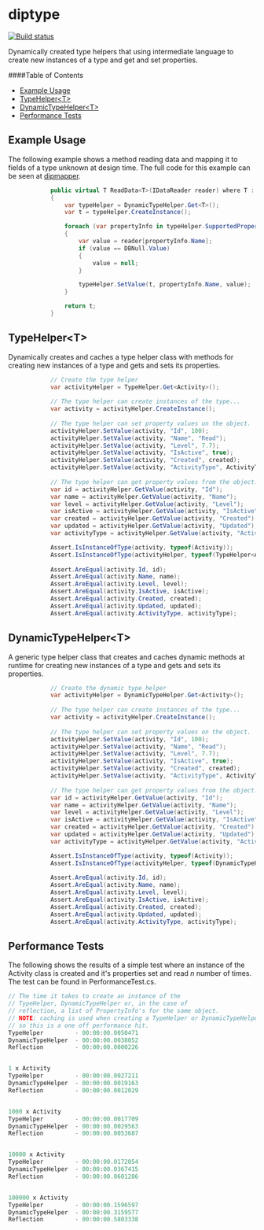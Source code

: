 # diptype

[![Build status](https://ci.appveyor.com/api/projects/status/ivlk4a45y2kutj67?svg=true)](https://ci.appveyor.com/project/grantcolley/diptype)

Dynamically created type helpers that using intermediate language to create new instances of a type and get and set properties.

####Table of Contents
* [Example Usage](#example-usage)
* [TypeHelper\<T>](#typehelper)
* [DynamicTypeHelper\<T>](#dynamictypehelper)
* [Performance Tests](#performance-tests)

## Example Usage
The following example shows a method reading data and mapping it to fields of a type unknown at design time. The full code for this example can be seen at [dipmapper](https://github.com/grantcolley/dipmapper).
```C#
            public virtual T ReadData<T>(IDataReader reader) where T : class, new()
            {
                var typeHelper = DynamicTypeHelper.Get<T>();
                var t = typeHelper.CreateInstance();

                foreach (var propertyInfo in typeHelper.SupportedProperties)
                {
                    var value = reader[propertyInfo.Name];
                    if (value == DBNull.Value)
                    {
                        value = null;
                    }

                    typeHelper.SetValue(t, propertyInfo.Name, value);                    
                }

                return t;
            }
```

## TypeHelper\<T>
Dynamically creates and caches a type helper class with methods for creating new instances of a type and gets and sets its properties.
```C#
            // Create the type helper
            var activityHelper = TypeHelper.Get<Activity>();
            
            // The type helper can create instances of the type...
            var activity = activityHelper.CreateInstance();           
            
            // The type helper can set property values on the object.
            activityHelper.SetValue(activity, "Id", 100);
            activityHelper.SetValue(activity, "Name", "Read");
            activityHelper.SetValue(activity, "Level", 7.7);
            activityHelper.SetValue(activity, "IsActive", true);
            activityHelper.SetValue(activity, "Created", created);
            activityHelper.SetValue(activity, "ActivityType", ActivityTypeEnum.Public);
            
            // The type helper can get property values from the object.
            var id = activityHelper.GetValue(activity, "Id");
            var name = activityHelper.GetValue(activity, "Name");
            var level = activityHelper.GetValue(activity, "Level");
            var isActive = activityHelper.GetValue(activity, "IsActive");
            var created = activityHelper.GetValue(activity, "Created");
            var updated = activityHelper.GetValue(activity, "Updated");
            var activityType = activityHelper.GetValue(activity, "ActivityType");

            Assert.IsInstanceOfType(activity, typeof(Activity));
            Assert.IsInstanceOfType(activityHelper, typeof(TypeHelper<Activity>));
            
            Assert.AreEqual(activity.Id, id);
            Assert.AreEqual(activity.Name, name);
            Assert.AreEqual(activity.Level, level);
            Assert.AreEqual(activity.IsActive, isActive);
            Assert.AreEqual(activity.Created, created);
            Assert.AreEqual(activity.Updated, updated);
            Assert.AreEqual(activity.ActivityType, activityType);
```

## DynamicTypeHelper\<T>
A generic type helper class that creates and caches dynamic methods at runtime for creating new instances of a type and gets and sets its properties.
```C#
            // Create the dynamic type helper
            var activityHelper = DynamicTypeHelper.Get<Activity>();
            
            // The type helper can create instances of the type...
            var activity = activityHelper.CreateInstance();           
            
            // The type helper can set property values on the object.
            activityHelper.SetValue(activity, "Id", 100);
            activityHelper.SetValue(activity, "Name", "Read");
            activityHelper.SetValue(activity, "Level", 7.7);
            activityHelper.SetValue(activity, "IsActive", true);
            activityHelper.SetValue(activity, "Created", created);
            activityHelper.SetValue(activity, "ActivityType", ActivityTypeEnum.Public);
            
            // The type helper can get property values from the object.
            var id = activityHelper.GetValue(activity, "Id");
            var name = activityHelper.GetValue(activity, "Name");
            var level = activityHelper.GetValue(activity, "Level");
            var isActive = activityHelper.GetValue(activity, "IsActive");
            var created = activityHelper.GetValue(activity, "Created");
            var updated = activityHelper.GetValue(activity, "Updated");
            var activityType = activityHelper.GetValue(activity, "ActivityType");

            Assert.IsInstanceOfType(activity, typeof(Activity));
            Assert.IsInstanceOfType(activityHelper, typeof(DynamicTypeHelper<Activity>));
            
            Assert.AreEqual(activity.Id, id);
            Assert.AreEqual(activity.Name, name);
            Assert.AreEqual(activity.Level, level);
            Assert.AreEqual(activity.IsActive, isActive);
            Assert.AreEqual(activity.Created, created);
            Assert.AreEqual(activity.Updated, updated);
            Assert.AreEqual(activity.ActivityType, activityType);
```

## Performance Tests
The following shows the results of a simple test where an instance of the Activity class is created and it's properties set and read *n* number of times. The test can be found in PerformanceTest.cs.

```C#
// The time it takes to create an instance of the
// TypeHelper, DynamicTypeHelper or, in the case of 
// reflection, a list of PropertyInfo's for the same object. 
// NOTE: caching is used when creating a TypeHelper or DynamicTypeHelper
// so this is a one off performance hit.
TypeHelper         - 00:00:00.0050471
DynamicTypeHelper  - 00:00:00.0038052
Reflection         - 00:00:00.0000226


1 x Activity
TypeHelper         - 00:00:00.0027211
DynamicTypeHelper  - 00:00:00.0019163
Reflection         - 00:00:00.0012029


1000 x Activity
TypeHelper         - 00:00:00.0017709
DynamicTypeHelper  - 00:00:00.0029563
Reflection         - 00:00:00.0053687


10000 x Activity
TypeHelper         - 00:00:00.0172054
DynamicTypeHelper  - 00:00:00.0367415
Reflection         - 00:00:00.0601286


100000 x Activity
TypeHelper         - 00:00:00.1596597
DynamicTypeHelper  - 00:00:00.3159577
Reflection         - 00:00:00.5803338
```
